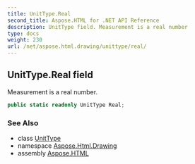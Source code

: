 ```yaml
---
title: UnitType.Real
second_title: Aspose.HTML for .NET API Reference
description: UnitType field. Measurement is a real number
type: docs
weight: 230
url: /net/aspose.html.drawing/unittype/real/
---
```

## UnitType.Real field

Measurement is a real number.

```csharp
public static readonly UnitType Real;
```

### See Also

* class [UnitType](../)
* namespace [Aspose.Html.Drawing](../../unittype/)
* assembly [Aspose.HTML](../../../)
